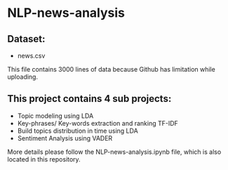# NLP-news-analysis

## Dataset:
* news.csv

This file contains 3000 lines of data because Github has limitation while uploading.

## This project contains 4 sub projects:
* Topic modeling using LDA
* Key-phrases/ Key-words extraction and ranking TF-IDF
* Build topics distribution in time using LDA
* Sentiment Analysis using VADER

More details please follow the NLP-news-analysis.ipynb file, which is also located in this repository. 
